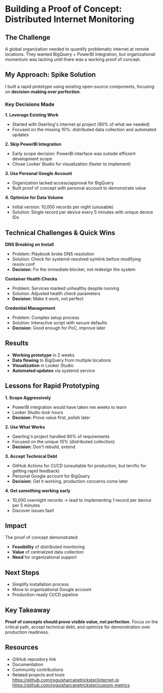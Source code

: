 # Building a Proof of Concept: Distributed Internet Monitoring

## The Challenge
A global organization needed to quantify problematic internet at remote locations. They wanted BigQuery + PowerBI integration, but organizational momentum was lacking until there was a working proof of concept.

## My Approach: Spike Solution
I built a rapid prototype using existing open-source components, focusing on **decision-making over perfection**.

### Key Decisions Made

**1. Leverage Existing Work**
- Started with Geerling's internet-pi project (90% of what we needed)
- Focused on the missing 10%: distributed data collection and automated updates

**2. Skip PowerBI Integration**
- Early scope decision: PowerBI interface was outside efficient development scope
- Chose Looker Studio for visualization (faster to implement)

**3. Use Personal Google Account**
- Organization lacked access/approval for BigQuery
- Built proof of concept with personal account to demonstrate value

**4. Optimize for Data Volume**
- Initial version: 10,000 records per night (unusable)
- Solution: Single record per device every 5 minutes with unique device IDs

## Technical Challenges & Quick Wins

**DNS Breaking on Install**
- Problem: Playbook broke DNS resolution
- Solution: Check for systemd-resolved symlink before modifying resolv.conf
- **Decision**: Fix the immediate blocker, not redesign the system

**Container Health Checks**
- Problem: Services marked unhealthy despite running
- Solution: Adjusted health check parameters
- **Decision**: Make it work, not perfect

**Credential Management**
- Problem: Complex setup process
- Solution: Interactive script with secure defaults
- **Decision**: Good enough for PoC, improve later

## Results
- **Working prototype** in 2 weeks
- **Data flowing** to BigQuery from multiple locations
- **Visualization** in Looker Studio
- **Automated updates** via systemd service

## Lessons for Rapid Prototyping

**1. Scope Aggressively**
- PowerBI integration would have taken me weeks to learn
- Looker Studio took hours
- **Decision**: Prove value first, polish later

**2. Use What Works**
- Geerling's project handled 90% of requirements
- Focused on the unique 10% (distributed collection)
- **Decision**: Don't rebuild, extend

**3. Accept Technical Debt**
- GitHub Actions for CI/CD (unsuitable for production, but terrific for getting rapid feedback)
- Personal Google account for BigQuery
- **Decision**: Get it working, production concerns come later

**4. Get something working early**
- 10,000 overnight records → lead to implementing 1 record per device per 5 minutes
- Discover issues fast!

## Impact
The proof of concept demonstrated:
- **Feasibility** of distributed monitoring
- **Value** of centralized data collection
- **Need** for organizational support

## Next Steps
- Simplify installation process
- Move to organizational Google account
- Production-ready CI/CD pipeline

## Key Takeaway
**Proof of concepts should prove visible value, not perfection.** Focus on the critical path, accept technical debt, and optimize for demonstration over production readiness.

## Resources
- GitHub repository link
- Documentation
- Community contributions
- Related projects and tools
https://github.com/roguisharcanetrickster/internet-pi
https://github.com/roguisharcanetrickster/custom-metrics
